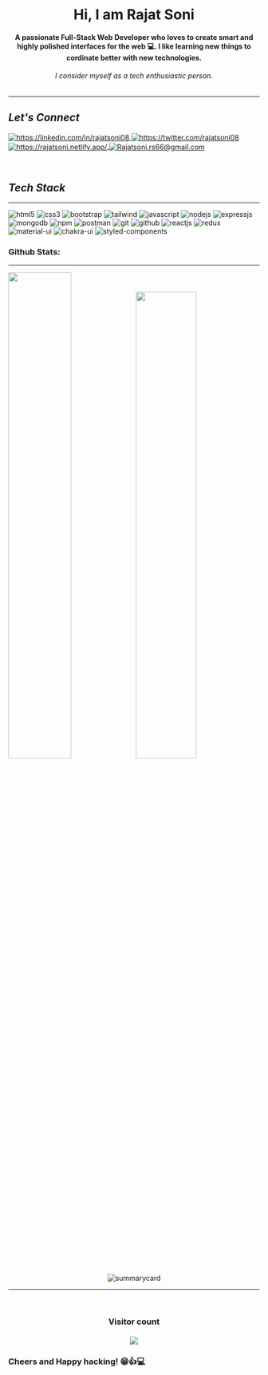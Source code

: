 

<h1 align="center">Hi, I am Rajat Soni</h1>
<h4 align="center">A passionate Full-Stack Web Developer who loves to create smart and highly polished interfaces for the web 💻. I like learning new things to cordinate better with new technologies.</h4>
<h6 align="center"><i>I consider myself as a tech  enthusiastic person.</i></h6>


<hr>
<h2><i>Let's Connect</i></h2>


<p align="left">
    <a href="https://linkedin.com/in/m-sehrawat">
        <img align="center" src="https://img.shields.io/badge/LinkedIn-0077B5?style=for-the-badge&logo=linkedin&logoColor=white" alt="https://linkedin.com/in/rajatsoni08" />
    </a>
    <a href="https://twitter.com/MohitSehrawatt">
        <img align="center" src="https://img.shields.io/badge/Twitter-1DA1F2?style=for-the-badge&logo=twitter&logoColor=white" alt="https://twitter.com/rajatsoni08" />
    </a>
    <a href="https://mohit-portfolio.vercel.app/">
        <img align="center" src="https://img.shields.io/badge/Portfolio-18A303?style=for-the-badge&logo=ionic&logoColor=white" alt="https://rajatsoni.netlify.app/" />
    </a>
    <a title="Rajatsoni.rs66@gmail.com" href="Rajatsoni.rs66@gmail.com">
        <img align="center" src="https://img.shields.io/badge/Gmail-D14836?style=for-the-badge&logo=gmail&logoColor=white" alt="Rajatsoni.rs66@gmail.com" />
    </a>
</p>
<br>


<h2><i>Tech Stack</i></h2>
<hr>
  
<p>
    <img src="https://img.shields.io/badge/HTML5-E34F26?style=for-the-badge&logo=html5&logoColor=white" alt="html5" />
    <img src="https://img.shields.io/badge/CSS3-1572B6?style=for-the-badge&logo=css3&logoColor=white" alt="css3" />
    <img src="https://img.shields.io/badge/Bootstrap-563D7C?style=for-the-badge&logo=bootstrap&logoColor=white" alt="bootstrap" />
    <img src="https://img.shields.io/badge/Tailwind_CSS-38B2AC?style=for-the-badge&logo=tailwind-css&logoColor=white" alt="tailwind" />
    <img src="https://img.shields.io/badge/JavaScript-323330?style=for-the-badge&logo=javascript&logoColor=F7DF1E" alt="javascript" />
    <img src="https://img.shields.io/badge/Node.js-339933?style=for-the-badge&logo=nodedotjs&logoColor=white" alt="nodejs" />
    <img src="https://img.shields.io/badge/Express.js-000000?style=for-the-badge&logo=express&logoColor=white" alt="expressjs" />
    <img src="https://img.shields.io/badge/MongoDB-4EA94B?style=for-the-badge&logo=mongodb&logoColor=white" alt="mongodb" />
    <img src="https://img.shields.io/badge/npm-CB3837?style=for-the-badge&logo=npm&logoColor=white" alt="npm" />
    <img src="https://img.shields.io/badge/Postman-FF6C37?style=for-the-badge&logo=Postman&logoColor=white" alt="postman" />
    <img src="https://img.shields.io/badge/Git-f44d27?style=for-the-badge&logo=git&logoColor=white" alt="git" />
    <img src="https://img.shields.io/badge/GitHub-100000?style=for-the-badge&logo=github&logoColor=white" alt="github" />
    <img src="https://img.shields.io/badge/React-20232A?style=for-the-badge&logo=react&logoColor=61DAFB" alt="reactjs" />
    <img src="https://img.shields.io/badge/Redux-593D88?style=for-the-badge&logo=redux&logoColor=white" alt="redux" />
    <img src="https://img.shields.io/badge/Material%20UI-007FFF?style=for-the-badge&logo=mui&logoColor=white" alt="material-ui" />
    <img src="https://img.shields.io/badge/Chakra%20UI-3bc7bd?style=for-the-badge&logo=chakraui&logoColor=white" alt="chakra-ui" />
    <img src="https://img.shields.io/badge/styled--components-DB7093?style=for-the-badge&logo=styled-components&logoColor=white" alt="styled-components" />
</p>

<h3 align="left">Github Stats:</h3>
<hr>
<div>
  <img width="50%"  src="https://github-readme-stats.vercel.app/api?username=Rajat-soni-vst-au4&show_icons=true&theme=midnight-purple" />
  <img width="49%"  src="https://github-readme-stats.vercel.app/api/top-langs/?username=Rajat-soni-vst-au4&layout=compact&theme=midnight-purple" />
</div>
 
<br />
<p align="center"><img src="https://github-readme-streak-stats.herokuapp.com/?user=Rajat-soni-vst-au4&theme=vision-friendly-dark" alt=""/></p>
<p align="center"><img src="https://github-profile-trophy.vercel.app/?username=Rajat-soni-vst-au4&no-frame=true" alt=""/></p>
<p align="center"><img src="https://github-profile-summary-cards.vercel.app/api/cards/profile-details?username=Rajat-soni-vst-au4&theme=tokyonight" alt="summarycard"/> </p>

<hr />
 
<br>
<h3 align="center"> 
  Visitor count <br><br>
  <img  src="https://profile-counter.glitch.me/Rajat-soni-vst-au4/count.svg" />
</h3>


### Cheers and Happy hacking! 😁👍💻
